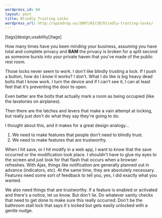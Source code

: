 ```yaml
--- 
wordpress_id: 84
layout: post
title: Blindly Trusting Locks
wordpress_url: http://spindrop.us/2007/03/20/blindly-trusting-locks/
---
```

[tags]design,usability[/tags]

How many times have you been minding your business, assuming you have total and complete privacy and **BAM** the privacy is broken for a split second as someone bursts into your private haven that you've made of the public rest room.

Those locks never seem to work.  I don't like blindly trusting a lock.  If I push a button, how do I *know* it works?  I don't.  What I do like is big heavy dead bolts that I know work.  I turn the device and if I can't see it, I can at least feel that it's preventing the door to open.

Even better are the bolts that actually mark a room as being occupied (like the lavatories on airplanes).

Then there are the latches and levers that make a vain attempt at locking, but really just don't do what they say they're going to do.

I thought about this, and it makes for a great design analogy...

<!--more-->

1. We need to make features that people don't need to blindly trust.  
2. We need to make features that are trustworthy.

When I hit save, or I hit modify in a web app, I want to know that the save occurred or the modification took place.  I shouldn't have to glue my eyes to the screen and just look for that flash that occurs when a browser refreshes.  With Ajax, things like notification are generally planned out in advance (indicators, etc).  At the same time, they are absolutely necessary.  Features need some sort of feedback to tell you, yes, I did exactly what you wanted.

We also need things that are trustworthy.  If a feature is enabled or activated and there's a notice, let us know.   But don't lie.  Do whatever sanity checks that need to get done to make sure this really occurred.  Don't be the bathroom stall lock that says it's locked but gets easily unlocked with a gentle nudge.
